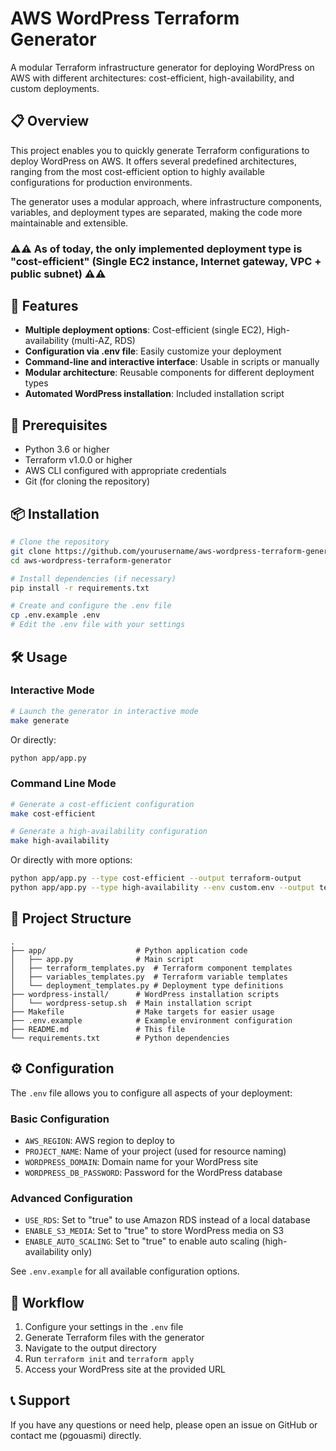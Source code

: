 # AWS WordPress Terraform Generator

A modular Terraform infrastructure generator for deploying WordPress on AWS with different architectures: cost-efficient, high-availability, and custom deployments.

## 📋 Overview

This project enables you to quickly generate Terraform configurations to deploy WordPress on AWS. It offers several predefined architectures, ranging from the most cost-efficient option to highly available configurations for production environments.

The generator uses a modular approach, where infrastructure components, variables, and deployment types are separated, making the code more maintainable and extensible.

### ⚠️⚠️ As of today, the only implemented deployment type is "cost-efficient" (Single EC2 instance, Internet gateway, VPC + public subnet) ⚠️⚠️

## 🚀 Features

- **Multiple deployment options**: Cost-efficient (single EC2), High-availability (multi-AZ, RDS)
- **Configuration via .env file**: Easily customize your deployment
- **Command-line and interactive interface**: Usable in scripts or manually
- **Modular architecture**: Reusable components for different deployment types
- **Automated WordPress installation**: Included installation script

## 🔧 Prerequisites

- Python 3.6 or higher
- Terraform v1.0.0 or higher
- AWS CLI configured with appropriate credentials
- Git (for cloning the repository)

## 📦 Installation

```bash
# Clone the repository
git clone https://github.com/yourusername/aws-wordpress-terraform-generator.git
cd aws-wordpress-terraform-generator

# Install dependencies (if necessary)
pip install -r requirements.txt

# Create and configure the .env file
cp .env.example .env
# Edit the .env file with your settings
```

## 🛠️ Usage

### Interactive Mode

```bash
# Launch the generator in interactive mode
make generate
```

Or directly:

```bash
python app/app.py
```

### Command Line Mode

```bash
# Generate a cost-efficient configuration
make cost-efficient

# Generate a high-availability configuration
make high-availability
```

Or directly with more options:

```bash
python app/app.py --type cost-efficient --output terraform-output
python app/app.py --type high-availability --env custom.env --output terraform-ha
```

## 📁 Project Structure

```
.
├── app/                    # Python application code
│   ├── app.py              # Main script
│   ├── terraform_templates.py  # Terraform component templates
│   ├── variables_templates.py  # Terraform variable templates
│   └── deployment_templates.py # Deployment type definitions
├── wordpress-install/      # WordPress installation scripts
│   └── wordpress-setup.sh  # Main installation script
├── Makefile                # Make targets for easier usage
├── .env.example            # Example environment configuration
├── README.md               # This file
└── requirements.txt        # Python dependencies
```

## ⚙️ Configuration

The `.env` file allows you to configure all aspects of your deployment:

### Basic Configuration
- `AWS_REGION`: AWS region to deploy to
- `PROJECT_NAME`: Name of your project (used for resource naming)
- `WORDPRESS_DOMAIN`: Domain name for your WordPress site
- `WORDPRESS_DB_PASSWORD`: Password for the WordPress database

### Advanced Configuration
- `USE_RDS`: Set to "true" to use Amazon RDS instead of a local database
- `ENABLE_S3_MEDIA`: Set to "true" to store WordPress media on S3
- `ENABLE_AUTO_SCALING`: Set to "true" to enable auto scaling (high-availability only)

See `.env.example` for all available configuration options.

## 🔄 Workflow

1. Configure your settings in the `.env` file
2. Generate Terraform files with the generator
3. Navigate to the output directory
4. Run `terraform init` and `terraform apply`
5. Access your WordPress site at the provided URL

## 📞 Support

If you have any questions or need help, please open an issue on GitHub or contact me (pgouasmi) directly.
